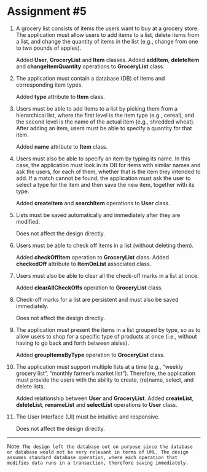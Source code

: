 # Assignment #5

1. A grocery list consists of items the users want to buy at a grocery store. The application must allow users to add items to a list, delete items from a list, and change the quantity of items in the list (e.g., change from one to two pounds of apples).

    Added **User**, **GroceryList** and **Item** classes.
    Added **addItem**, **deleteItem** and **changeItemQuantity** operations to **GroceryList** class.


2. The application must contain a database (DB) of items and corresponding item types.

    Added **type** attribute to **Item** class.


3. Users must be able to add items to a list by picking them from a hierarchical list, where the first level is the item type (e.g., cereal), and the second level is the name of the actual item (e.g., shredded wheat). After adding an item, users must be able to specify a quantity for that item.

    Added **name** attribute to **Item** class.


4. Users must also be able to specify an item by typing its name. In this case, the application must look in its DB for items with similar names and ask the users, for each of them, whether that is the item they intended to add. If a match cannot be found, the application must ask the user to select a type for the item and then save the new item, together with its type.

    Added **createItem** and **searchItem** operations to **User** class.


5. Lists must be saved automatically and immediately after they are modified.

    Does not affect the design directly.


6. Users must be able to check off items in a list (without deleting them).

    Added **checkOffItem** operation to **GroceryList** class.
    Added **checkedOff** attribute to **ItemOnList** associated class.


7. Users must also be able to clear all the check-off marks in a list at once.

    Added **clearAllCheckOffs** operation to **GroceryList** class.


8. Check-off marks for a list are persistent and must also be saved immediately.

    Does not affect the design directly.


9. The application must present the items in a list grouped by type, so as to allow users to shop for a specific type of products at once (i.e., without having to go back and forth between aisles).

    Added **groupItemsByType** operation to **GroceryList** class.


10. The application must support multiple lists at a time (e.g., “weekly grocery list”, “monthly farmer’s market list”). Therefore, the application must provide the users with the ability to create, (re)name, select, and delete lists.

    Added relationship between **User** and **GroceryList**.
    Added **createList**, **deleteList**, **renameList** and **selectList** operations to **User** class.


11. The User Interface (UI) must be intuitive and responsive.

    Does not affect the design directly.


-------



Note:
`The design left the database out on purpose since the database or database would not be very relevant in terms of UML. The design assumes standard database operation, where each operation that modifies data runs in a transaction, therefore saving immediately.`
